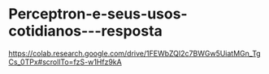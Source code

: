 # Perceptron-e-seus-usos-cotidianos---resposta
https://colab.research.google.com/drive/1FEWbZQI2c7BWGw5UiatMGn_TgCs_0TPx#scrollTo=fzS-w1Hfz9kA
